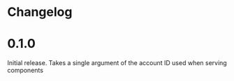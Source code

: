 # Changelog

# 0.1.0

Initial release. Takes a single argument of the account ID used when serving components
